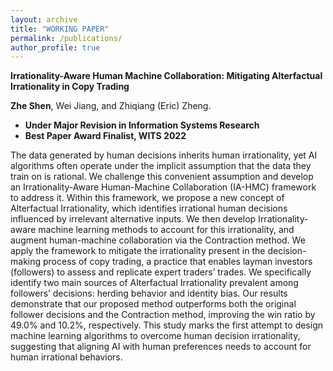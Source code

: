 ```yaml
---
layout: archive
title: "WORKING PAPER"
permalink: /publications/
author_profile: true
---
```


**Irrationality-Aware Human Machine Collaboration: Mitigating Alterfactual Irrationality in Copy Trading**


**Zhe Shen**, Wei Jiang, and Zhiqiang (Eric) Zheng.
- **Under Major Revision in Information Systems Research**
- **Best Paper Award Finalist, WITS 2022**

The data generated by human decisions inherits human irrationality, yet AI algorithms often operate under the implicit assumption that the data they train on is rational. We challenge this convenient assumption and develop an Irrationality-Aware Human-Machine Collaboration (IA-HMC) framework to address it. Within this framework, we propose a new concept of Alterfactual Irrationality, which identifies irrational human decisions influenced by irrelevant alternative inputs. We then develop Irrationality-aware machine learning methods to account for this irrationality, and augment human-machine collaboration via the Contraction method. We apply the framework to mitigate the irrationality present in the decision-making process of copy trading, a practice that enables layman investors (followers) to assess and replicate expert traders’ trades. We specifically identify two main sources of Alterfactual Irrationality prevalent among followers’ decisions: herding behavior and identity bias. Our results demonstrate that our proposed method outperforms both the original follower decisions and the Contraction method, improving the win ratio by 49.0% and 10.2%, respectively. This study marks the first attempt to design machine learning algorithms to overcome human decision irrationality, suggesting that aligning AI with human preferences needs to account for human irrational behaviors.
